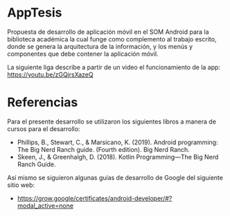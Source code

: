 # AppTesis
Propuesta de desarrollo de aplicación móvil en el SOM Android para la biblioteca académica la cual funge como complemento al trabajo escrito, donde se genera la arquitectura de la información, y los menús y componentes que debe contener la aplicación móvil. 

La siguiente liga describe a partir de un video el funcionamiento de la app: https://youtu.be/zGQjrsXazeQ

# Referencias
Para el presente desarrollo se utilizaron los siguientes libros a manera de cursos para el desarrollo:

- Phillips, B., Stewart, C., & Marsicano, K. (2019). Android programming: The Big Nerd Ranch guide. (Fourth edition). Big Nerd Ranch.
- Skeen, J., & Greenhalgh, D. (2018). Kotlin Programming—The Big Nerd Ranch Guide.

Así mismo se siguieron algunas guías de desarrollo de Google del siguiente sitio web:

- https://grow.google/certificates/android-developer/#?modal_active=none

